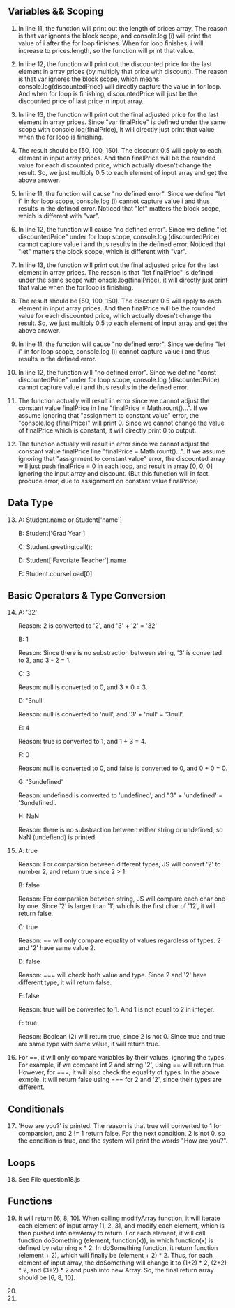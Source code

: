 ## Variables && Scoping

1. In line 11, the function will print out the length of prices array. The reason is that var ignores the block scope, and console.log (i) will print the value of i after the for loop finishes. When for loop finishes, i will increase to prices.length, so the function will print that value.

2. In line 12, the function will print out the discounted price for the last element in array prices (by multiply that price with discount). The reason is that var ignores the block scope, which means console.log(discountedPrice) will directly capture the value in for loop. And when for loop is finishing, discountedPrice will just be the discounted price of last price in input array.

3. In line 13, the function will print out the final adjusted price for the last element in array prices. Since "var finalPrice" is defined under the same scope with console.log(finalPrice), it will directly just print that value when the for loop is finishing.

4. The result should be [50, 100, 150]. The discount 0.5 will apply to each element in input array prices. And then finalPrice will be the rounded value for each discounted price, which actually doesn't change the result. So, we just multiply 0.5 to each element of input array and get the above answer.

5. In line 11, the function will cause "no defined error". Since we define "let i" in for loop scope, console.log (i) cannot capture value i and thus results in the defined error. Noticed that "let" matters the block scope, which is different with "var".

6. In line 12, the function will cause "no defined error". Since we define "let discountedPrice" under for loop scope, console.log (discountedPrice) cannot capture value i and thus results in the defined error. Noticed that "let" matters the block scope, which is different with "var".

7. In line 13, the function will print out the final adjusted price for the last element in array prices. The reason is that "let finalPrice" is defined under the same scope with onsole.log(finalPrice), it will directly just print that value when the for loop is finishing. 

8. The result should be [50, 100, 150]. The discount 0.5 will apply to each element in input array prices. And then finalPrice will be the rounded value for each discounted price, which actually doesn't change the result. So, we just multiply 0.5 to each element of input array and get the above answer.


9. In line 11, the function will cause "no defined error". Since we define "let i" in for loop scope, console.log (i) cannot capture value i and thus results in the defined error. 

10. In line 12, the function will "no defined error". Since we define "const discountedPrice" under for loop scope, console.log (discountedPrice) cannot capture value i and thus results in the defined error. 

11. The function actually will result in error since we cannot adjust the constant value finalPrice in line "finalPrice = Math.rount()...". If we assume ignoring that "assignment to constant value" error, the "console.log (finalPrice)" will print 0. Since we cannot change the value of finalPrice which is constant, it will directly print 0 to output.

12. The function actually will result in error since we cannot adjust the constant value finalPrice line "finalPrice = Math.rount()...". If we assume ignoring that "assignment to constant value" error, the discounted array will just push finalPrice = 0 in each loop, and result in array [0, 0, 0] ignoring the input array and discount. (But this function will in fact produce error, due to assignment on constant value finalPrice).

## Data Type

13. A: Student.name  or   Student['name']

    B: Student['Grad Year']
    
    C: Student.greeting.call();
    
    D: Student['Favoriate Teacher'].name
    
    E: Student.courseLoad[0]

## Basic Operators & Type Conversion 

14. A: '32'

       Reason: 2 is converted to '2', and '3' + '2' = '32'
    
    B:  1
    
       Reason: Since there is no substraction between string, '3' is converted to 3, and 3 - 2 = 1.
    
    C:  3
    
       Reason: null is converted to 0, and 3 + 0 = 3.
    
    D:  '3null'
    
       Reason: null is converted to 'null', and '3' + 'null' = '3null'.
    
    E:  4
    
       Reason: true is converted to 1, and 1 + 3 = 4. 
    
    F:  0
       
       Reason: null is converted to 0, and false is converted to 0, and 0 + 0 = 0.
    
    G:  '3undefined'
    
       Reason: undefined is converted to 'undefined', and "3" + 'undefined' = '3undefined'.
    
    H: NaN
    
       Reason: there is no substraction between either string or undefined, so NaN (undefiend) is printed. 

15. A: true

       Reason: For comparsion between different types, JS will convert '2' to number 2, and return true since 2 > 1.

    B: false
    
       Reason: For comparsion between string, JS will compare each char one by one. Since '2' is larger than '1', which is the first char of '12', it will return false. 
    
    C: true   
       
       Reason: == will only compare equality of values regardless of types. 2 and '2' have same value 2.
    
    D: false  
    
       Reason: === will check both value and type. Since 2 and '2' have different type, it will return false. 
    
    E: false
       
       Reason: true will be converted to 1. And 1 is not equal to 2 in integer. 
    
    F: true
    
       Reason: Boolean (2) will return true, since 2 is not 0. Since true and true are same type with same value, it will return true. 

16. For ==, it will only compare variables by their values, ignoring the types. For example, if we compare int 2 and string '2', using == will return true. However, for ===, it will also check the equality of types. In the above exmple, it will return false using === for 2 and '2', since their types are different. 

## Conditionals

17. 'How are you?' is printed. The reason is that true will converted to 1 for comparsion, and 2 != 1 return false. For the next condition, 2 is not 0, so the condition is true, and the system will print the words "How are you?". 

## Loops

18. See File question18.js

## Functions

19. It will return [6, 8, 10]. When calling modifyArray function, it will iterate each element of input array [1, 2, 3], and modify each element, which is then pushed into newArray to return. For each element, it will call function doSomething (element, function(x)), in which function(x) is defined by returning x * 2. In doSomething function, it return function (element + 2), which will finally be (element + 2) * 2. Thus, for each element of input array, the doSomething will change it to (1+2) * 2, (2+2) * 2, and (3+2) * 2 and push into new Array. So, the final return array should be [6, 8, 10].

20. 

21.


